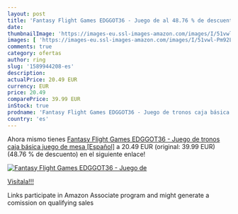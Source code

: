 ```yaml
---
layout: post
title: 'Fantasy Flight Games EDGGOT36 - Juego de al 48.76 % de descuento'
date: 
thumbnailImage: 'https://images-eu.ssl-images-amazon.com/images/I/51vwl-Pm92L._SL200_.jpg'
images: [ 'https://images-eu.ssl-images-amazon.com/images/I/51vwl-Pm92L._SL200_.jpg' ]
comments: true
category: ofertas
author: ring
slug: '1589944208-es'
description:
actualPrice: 20.49 EUR
currency: EUR
price: 20.49
comparePrice: 39.99 EUR
inStock: true
prodname: 'Fantasy Flight Games EDGGOT36 - Juego de tronos caja básica  juego de mesa [Español]'
country: 'es'
---
```


Ahora mismo tienes [Fantasy Flight Games EDGGOT36 - Juego de tronos caja básica  juego de mesa [Español]](https://www.amazon.es/dp/1589944208/?tag=tolees-21) a 20.49 EUR (original: 39.99 EUR) (48.76 %  de descuento) en el siguiente enlace!

[![Fantasy Flight Games EDGGOT36 - Juego de](https://images-eu.ssl-images-amazon.com/images/I/51vwl-Pm92L._SL200_.jpg)](https://www.amazon.es/dp/1589944208/?tag=tolees-21)

[Visítala!!!](https://www.amazon.es/dp/1589944208/?tag=tolees-21)

Links participate in Amazon Associate program and might generate a comission on qualifying sales
